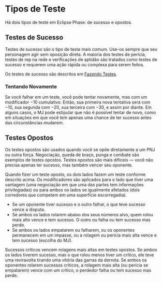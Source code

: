 # Tipos de Teste

Há dois tipos de teste em Eclipse Phase: de sucesso e opostos.

## Testes de Sucesso

Testes de sucesso são o tipo de teste mais comum. Use-os sempre que seu personagem agir sem oposição direta. A maioria dos testes de perícia, testes de rep na rede e verificações de aptidão são tratados como testes de sucesso e requerem uma ação rápida ou complexa para serem feitos.

Os testes de sucesso são descritos em [Fazendo Testes](../03/01-how-to-play.md#making-tests).

### Tentando Novamente

Se você falhar em um teste, você pode tentar novamente, mas com um modificador −10 cumulativo. Então, sua primeira nova tentativa será com −10, sua segunda com −20, sua terceira com −30, e assim por diante. Em alguns casos, o MJ pode estipular que não é possível tentar de novo, como em situações em que você tem apenas uma chance de ter sucesso antes das circunstâncias mudarem.

## Testes Opostos

Os testes opostos são usados quando você se opõe diretamente a um PNJ ou outra força. Negociação, queda de braço, punga e combate são exemplos de testes opostos. Testes opostos são mais difíceis — você não precisa apenas ter sucesso, mas também vencer seu oponente.

Quando fizer um teste oposto, os dois lados fazem um teste conforme descrito acima. Os modificadores são aplicados para o lado que tiver uma vantagem (uma negociação em que uma das partes tem informações privilegiadas) ou para ambos os lados se igualmente afetados (dois corredores que competem em uma superfície escorregadia).

- Se um oponente tiver sucesso e o outro falhar, o que teve sucesso vence a disputa.
- Se ambos os lados rolarem abaixo dos seus números alvo, quem rolou mais alto vence e tem sucesso. O outro ou falha ou tem sucesso mas perde.
- Se ambos os lados empatarem ou falharem, ou os oponentes permanecem em um impasse, ou a rolagem ou perícia mais alta vence e tem sucesso (escolha do MJ).

Sucessos críticos vencem rolagens mais altas em testes opostos. Se ambos os lados tiverem sucesso, mas o que rolou menos tiver um crítico, ele teve uma reviravolta tirando uma vitória das garras da derrota. Se ambos os oponentes rolarem sucessos críticos, a rolagem mais alta (ou perícia se empatarem) vence com um crítico, o perdedor falha ou tem sucesso mas perde.
